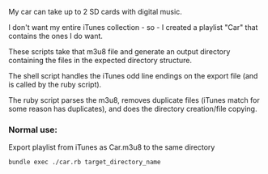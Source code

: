 My car can take up to 2 SD cards with digital music.

I don't want my entire iTunes collection - so - I created a playlist "Car" that contains the ones I do want.

These scripts take that m3u8 file and generate an output directory containing the files in the expected directory structure.

The shell script handles the iTunes odd line endings on the export file (and is called by the ruby script).

The ruby script parses the m3u8, removes duplicate files (iTunes match for some reason has duplicates), and does the directory creation/file copying.

### Normal use:

Export playlist from iTunes as Car.m3u8 to the same directory

    bundle exec ./car.rb target_directory_name

